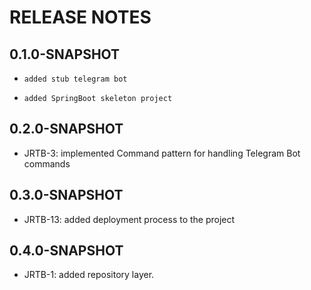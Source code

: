# RELEASE NOTES

## 0.1.0-SNAPSHOT

*     added stub telegram bot
*     added SpringBoot skeleton project

## 0.2.0-SNAPSHOT

*   JRTB-3: implemented Command pattern for handling Telegram Bot commands

## 0.3.0-SNAPSHOT

*   JRTB-13: added deployment process to the project

## 0.4.0-SNAPSHOT

*   JRTB-1: added repository layer.